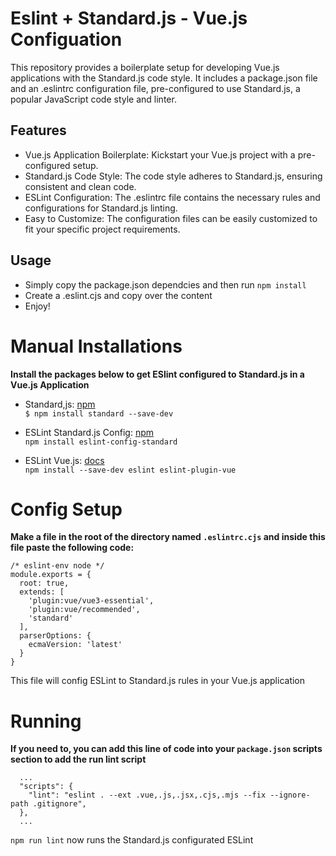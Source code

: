 # Eslint + Standard.js - Vue.js Configuation
This repository provides a boilerplate setup for developing Vue.js applications with the Standard.js code style. It includes a package.json file and an .eslintrc configuration file, pre-configured to use Standard.js, a popular JavaScript code style and linter.

## Features
- Vue.js Application Boilerplate: Kickstart your Vue.js project with a pre-configured setup.
- Standard.js Code Style: The code style adheres to Standard.js, ensuring consistent and clean code.
- ESLint Configuration: The .eslintrc file contains the necessary rules and configurations for Standard.js linting.
- Easy to Customize: The configuration files can be easily customized to fit your specific project requirements.


## Usage
- Simply copy the package.json dependcies and then run 
`npm install`
- Create a .eslint.cjs and copy over the content
- Enjoy!

# Manual Installations


**Install the packages below to get ESlint configured to Standard.js in a Vue.js Application**
* Standard,js: [npm](https://www.npmjs.com/package/standard)\
`$ npm install standard --save-dev`

* ESLint Standard.js Config: [npm](https://www.npmjs.com/package/eslint-config-standard)\
`npm install eslint-config-standard`

* ESLint Vue.js: [docs](https://eslint.vuejs.org/user-guide/)\
`npm install --save-dev eslint eslint-plugin-vue`



# Config Setup 

**Make a file in the root of the directory named `.eslintrc.cjs` and inside this file paste the following code:**

```
/* eslint-env node */
module.exports = {
  root: true,
  extends: [
    'plugin:vue/vue3-essential',
    'plugin:vue/recommended',
    'standard'
  ],
  parserOptions: {
    ecmaVersion: 'latest'
  }
}
```

This file will config ESLint to Standard.js rules in your Vue.js application

# Running

**If you need to, you can add this line of code into your `package.json` scripts section to add the run lint script**

``` {
  ...
  "scripts": {
    "lint": "eslint . --ext .vue,.js,.jsx,.cjs,.mjs --fix --ignore-path .gitignore",
  },
  ...
```
`npm run lint` now runs the Standard.js configurated ESLint



